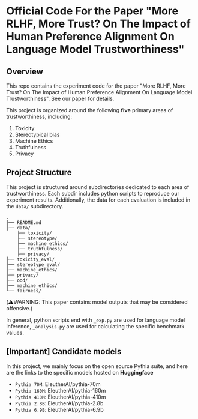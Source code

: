 # Official Code For the Paper "More RLHF, More Trust? On The Impact of Human Preference Alignment On Language Model Trustworthiness"

## Overview

This repo contains the experiment code for the paper "More RLHF, More Trust? On The Impact of Human Preference Alignment On Language Model Trustworthiness". See our paper for details.

This project is organized around the following **five** primary areas of trustworthiness, including:
1. Toxicity
2. Stereotypical bias
3. Machine Ethics
4. Truthfulness
5. Privacy 

## Project Structure
This project is structured around subdirectories dedicated to each area of trustworthiness. Each subdir includes python scripts to reproduce our experiment results. Additionally, the data for each evaluation is included in the `data/` subdirectory.

```
.
├── README.md
├── data/
    ├── toxicity/
    ├── stereotype/
    ├── machine_ethics/
    ├── truthfulness/
    ├── privacy/
├── toxicity_eval/
├── stereotype_eval/
├── machine_ethics/
├── privacy/
├── ood/
├── machine_ethics/
└── fairness/
```


(⚠️WARNING: This paper contains model outputs that may be considered offensive.)

In general, python scripts end with `_exp.py` are used for language model inference, `_analysis.py` are used for calculating the specific benchmark values. 

## [Important] Candidate models
In this project, we mainly focus on the open source Pythia suite, and here are the links to the specific models hosted on **Huggingface**

- `Pythia 70M`: EleutherAI/pythia-70m
- `Pythia 160M`: EleutherAI/pythia-160m
- `Pythia 410M`: EleutherAI/pythia-410m
- `Pythia 2.8B`: EleutherAI/pythia-2.8b
- `Pythia 6.9B`: EleutherAI/pythia-6.9b

